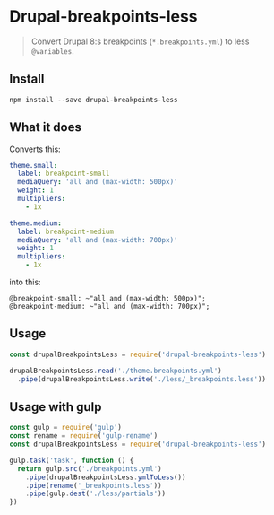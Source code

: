 # Drupal-breakpoints-less

> Convert Drupal 8:s breakpoints (`*.breakpoints.yml`) to less `@variables`.

## Install
```
npm install --save drupal-breakpoints-less
```

## What it does
Converts this:
```yml
theme.small:
  label: breakpoint-small
  mediaQuery: 'all and (max-width: 500px)'
  weight: 1
  multipliers:
    - 1x

theme.medium:
  label: breakpoint-medium
  mediaQuery: 'all and (max-width: 700px)'
  weight: 1
  multipliers:
    - 1x
```
into this:
```less
@breakpoint-small: ~"all and (max-width: 500px)";
@breakpoint-medium: ~"all and (max-width: 700px)";
```

## Usage
```javascript
const drupalBreakpointsLess = require('drupal-breakpoints-less')

drupalBreakpointsLess.read('./theme.breakpoints.yml')
  .pipe(drupalBreakpointsLess.write('./less/_breakpoints.less'))
```

## Usage with gulp
```javascript
const gulp = require('gulp')
const rename = require('gulp-rename')
const drupalBreakpointsLess = require('drupal-breakpoints-less')

gulp.task('task', function () {
  return gulp.src('./breakpoints.yml')
    .pipe(drupalBreakpointsLess.ymlToLess())
    .pipe(rename('_breakpoints.less'))
    .pipe(gulp.dest('./less/partials'))
})
```

